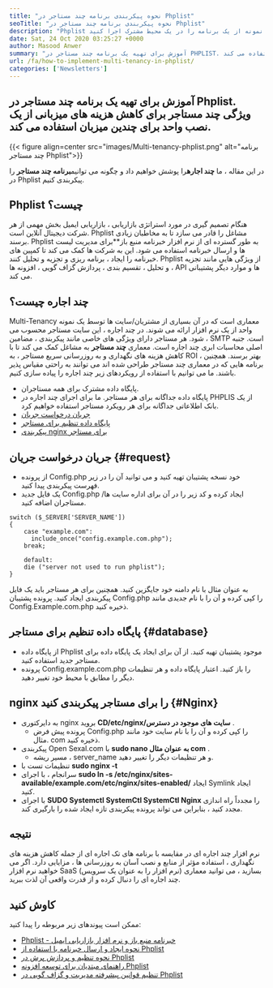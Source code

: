 ```yaml
---
title: "نحوه پیکربندی برنامه چند مستاجر در Phplist" 
seoTitle: "نحوه پیکربندی برنامه چند مستاجر در Phplist" 
description: "Phplist یک نرم افزار خبرنامه منبع آزاد و آزاد است. برنامه چند مستاجر را پیکربندی کرده و چندین نمونه از یک برنامه را در یک محیط مشترک اجرا کنید." 
date: Sat, 24 Oct 2020 03:25:27 +0000
author: Masood Anwer
summary: "آموزش برای تهیه یک برنامه چند مستاجر در PHPLIST. ویژگی چند مستاجر برای کاهش هزینه های میزبانی از یک نصب واحد برای چندین میزبان استفاده می کند." 
url: /fa/how-to-implement-multi-tenancy-in-phplist/
categories: ['Newsletters']
---
```


## آموزش برای تهیه یک برنامه چند مستاجر در Phplist. ویژگی چند مستاجر برای کاهش هزینه های میزبانی از یک نصب واحد برای چندین میزبان استفاده می کند.

{{< figure align=center src="images/Multi-tenancy-phplist.png" alt="برنامه چند مستاجر Phplist">}}

در این مقاله ، ما **چند اجاره**را پوشش خواهیم داد و چگونه می توانیم**برنامه چند مستاجر** را در Phplist پیکربندی کنیم.

## Phplist چیست؟
هنگام تصمیم گیری در مورد استراتژی بازاریابی ، بازاریابی ایمیل بخش مهمی از هر شرکت دیجیتال آنلاین است. Phplist مشاغل را قادر می سازد تا به مخاطبان زیادی برسند. Phplist به طور گسترده ای از نرم افزار خبرنامه منبع باز**برای مدیریت لیست ها و ارسال خبرنامه استفاده می شود. این به شرکت ها کمک می کند تا کمپین های خبرنامه را ایجاد ، برنامه ریزی و تجزیه و تحلیل کنند. Phplist از ویژگی هایی مانند تجزیه و تحلیل ، تقسیم بندی ، پردازش گزاف گویی ، افزونه ها ، API ها و موارد دیگر پشتیبانی می کند.

## چند اجاره چیست؟
Multi-Tenancy معماری است که در آن بسیاری از مشتریان/سایت ها توسط یک نمونه واحد از یک نرم افزار ارائه می شوند. در چند اجاره ، این سایت مستاجر محسوب می شود. هر مستاجر دارای ویژگی های خاصی مانند پیکربندی ، مضامین ، SMTP است.
جنبه اصلی محاسبات ابری چند اجاره است. معماری **چند مستاجر** به مشاغل کمک می کند تا با کاهش هزینه های نگهداری و به روزرسانی سریع مستاجر ، به ROI بهتر برسند. همچنین ، برنامه هایی که در معماری چند مستاجر طراحی شده اند می توانند به راحتی مقیاس پذیر باشند.
ما می توانیم با استفاده از رویکردهای زیر چند اجاره را پیاده سازی کنیم.
  * پایگاه داده مشترک برای همه مستاجران.
  * پایگاه داده جداگانه برای هر مستاجر.
ما برای اجرای چند اجاره در PHPLIS از یک بانک اطلاعاتی جداگانه برای هر رویکرد مستاجر استفاده خواهیم کرد.
  * [جریان درخواست جریان][1]
  * [پایگاه داده تنظیم برای مستاجر][2]
  * [پیکربندی nginx برای مستاجر][3]

## جریان درخواست جریان {#request}

  * از پرونده Config.php خود نسخه پشتیبان تهیه کنید و می توانید آن را در زیر فهرست پیکربندی پیدا کنید.
  * یک فایل جدید Config.php ایجاد کرده و کد زیر را در آن برای اداره سایت ها/مستاجران اضافه کنید.
```
switch ($_SERVER['SERVER_NAME'])
{   
    case "example.com":
      include_once("config.example.com.php");
    break;
    
    default:
    die ("server not used to run phplist"); 
}
```
به عنوان مثال با نام دامنه خود جایگزین کنید. همچنین برای هر مستاجر باید یک فایل پیکربندی ایجاد کنید. پرونده پشتیبان Config.php را کپی کرده و آن را با نام جدیدی مانند Config.Example.com.php ذخیره کنید.

## پایگاه داده تنظیم برای مستاجر {#database}

  * از پایگاه داده Phplist موجود پشتیبان تهیه کنید. از آن برای ایجاد یک پایگاه داده برای مستاجر جدید استفاده کنید.
  * پرونده Config.example.com.php را باز کنید. اعتبار پایگاه داده و هر تنظیمات دیگر را مطابق با محیط خود تغییر دهید.

## nginx را برای مستاجر پیکربندی کنید {#Nginx}

* به دایرکتوری nginx بروید **CD/etc/nginx/سایت های موجود در دسترس** .
  * پرونده پیش فرض Config.php را کپی کرده و آن را با نام سایت خود مانند مثال. com ذخیره کنید.
* پیکربندی Open Sexal.com با **sudo nano به عنوان مثال com** .
  * مسیر ریشه ، server_name و هر تنظیمات دیگر را تغییر دهید.
* تنظیمات تست با **sudo nginx -t** 
* سرانجام ، با اجرای **sudo ln -s /etc/nginx/sites-available/example.com/etc/nginx/sites-enabled/** ایجاد Symlink ایجاد کنید.
* با اجرای **SUDO Systemctl SystemCtl SystemCtl Nginx** را مجدداً راه اندازی مجدد کنید ، بنابراین می تواند پرونده پیکربندی تازه ایجاد شده را بارگیری کند.

## نتیجه
نرم افزار چند اجاره ای در مقایسه با برنامه های تک اجاره ای از جمله کاهش هزینه های نگهداری ، استفاده مؤثر از منابع و نصب آسان به روزرسانی ها ، مزایایی دارد. اگر می خواهید نرم افزار SaaS (نرم افزار را به عنوان یک سرویس) بسازید ، می توانید معماری چند اجاره ای را دنبال کرده و از قدرت واقعی آن لذت ببرید.

## کاوش کنید
ممکن است پیوندهای زیر مربوطه را پیدا کنید:
  * [Phplist - خبرنامه منبع باز و نرم افزار بازاریابی ایمیل][4]
  * [نحوه ایجاد و ارسال خبرنامه با استفاده از Phplist][5]
  * [نحوه تنظیم و پردازش پرش در Phplist][6]
  * [راهنمای مبتدیان برای توسعه افزونه Phplist][7]
  * [تنظیم قوانین پیشرفته مدیریت و گزاف گویی در Phplist][8]



[1]: #request
[2]: #database
[3]: #nginx
[4]: https://products.containerize.com/newsletter/phplist
[5]: https://blog.containerize.com/newsletter/how-to-create-and-send-newsletter-using-phplist/
[6]: https://blog.containerize.com/newsletter/how-to-setup-and-process-bounces-in-phplist/
[7]: https://blog.containerize.com/newsletter/beginners-guide-to-develop-phplist-plugin/
[8]: https://blog.containerize.com/newsletter/setup-advanced-bounce-management-and-bounce-rules-in-phplist/
